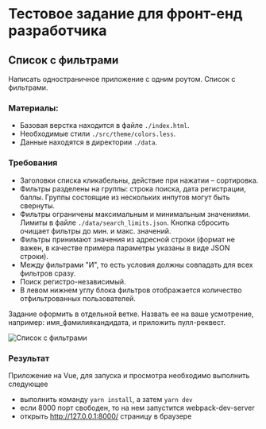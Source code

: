 # Тестовое задание для фронт-енд разработчика

## Список с фильтрами

Написать одностраничное приложение с одним роутом.
Список с фильтрами.

### Материалы:
- Базовая верстка находится в файле `./index.html`.
- Необходимые стили `./src/theme/colors.less`.
- Данные находятся в директории `./data`.

### Требования
- Заголовки списка кликабельны, действие при нажатии – сортировка.
- Фильтры разделены на группы: строка поиска, дата регистрации, баллы. Группы состоящие из нескольких инпутов могут быть свернуты.
- Фильтры ограничены максимальным и минимальным значениями. Лимиты в файле `./data/search_limits.json`. Кнопка сбросить очищает фильтры до мин. и макс. значений.
- Фильтры принимают значения из адресной строки (формат не важен, в качестве примера параметры указаны в виде JSON строки).
- Между фильтрами "И", то есть условия должны совпадать для всех фильтров сразу.
- Поиск регистро-независимый. 
- В левом нижнем углу блока фильтров отображается количество отфильтрованных пользователей.

Задание оформить в отдельной ветке. Назвать ее на ваше усмотрение, например: имя_фамилиякандидата, и приложить пулл-реквест.

![Список с фильтрами](./data/test_design_expanded.png)


### Результат

Приложение на Vue, для запуска и просмотра необходимо выполнить следующее
- выполнить команду `yarn install`, а затем `yarn dev`
- если 8000 порт свободен, то на нем запустится webpack-dev-server
- открыть http://127.0.0.1:8000/ страницу в браузере
